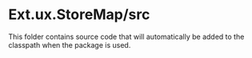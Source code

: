 # Ext.ux.StoreMap/src

This folder contains source code that will automatically be added to the classpath when
the package is used.
